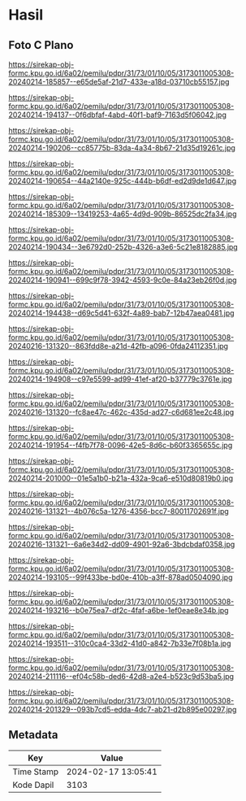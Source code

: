 # Hasil

## Foto C Plano

https://sirekap-obj-formc.kpu.go.id/6a02/pemilu/pdpr/31/73/01/10/05/3173011005308-20240214-185857--e65de5af-21d7-433e-a18d-03710cb55157.jpg

https://sirekap-obj-formc.kpu.go.id/6a02/pemilu/pdpr/31/73/01/10/05/3173011005308-20240214-194137--0f6dbfaf-4abd-40f1-baf9-7163d5f06042.jpg

https://sirekap-obj-formc.kpu.go.id/6a02/pemilu/pdpr/31/73/01/10/05/3173011005308-20240214-190206--cc85775b-83da-4a34-8b67-21d35d19261c.jpg

https://sirekap-obj-formc.kpu.go.id/6a02/pemilu/pdpr/31/73/01/10/05/3173011005308-20240214-190654--44a2140e-925c-444b-b6df-ed2d9de1d647.jpg

https://sirekap-obj-formc.kpu.go.id/6a02/pemilu/pdpr/31/73/01/10/05/3173011005308-20240214-185309--13419253-4a65-4d9d-909b-86525dc2fa34.jpg

https://sirekap-obj-formc.kpu.go.id/6a02/pemilu/pdpr/31/73/01/10/05/3173011005308-20240214-190434--3e6792d0-252b-4326-a3e6-5c21e8182885.jpg

https://sirekap-obj-formc.kpu.go.id/6a02/pemilu/pdpr/31/73/01/10/05/3173011005308-20240214-190941--699c9f78-3942-4593-9c0e-84a23eb26f0d.jpg

https://sirekap-obj-formc.kpu.go.id/6a02/pemilu/pdpr/31/73/01/10/05/3173011005308-20240214-194438--d69c5d41-632f-4a89-bab7-12b47aea0481.jpg

https://sirekap-obj-formc.kpu.go.id/6a02/pemilu/pdpr/31/73/01/10/05/3173011005308-20240216-131320--863fdd8e-a21d-42fb-a096-0fda24112351.jpg

https://sirekap-obj-formc.kpu.go.id/6a02/pemilu/pdpr/31/73/01/10/05/3173011005308-20240214-194908--c97e5599-ad99-41ef-af20-b37779c3761e.jpg

https://sirekap-obj-formc.kpu.go.id/6a02/pemilu/pdpr/31/73/01/10/05/3173011005308-20240216-131320--fc8ae47c-462c-435d-ad27-c6d681ee2c48.jpg

https://sirekap-obj-formc.kpu.go.id/6a02/pemilu/pdpr/31/73/01/10/05/3173011005308-20240214-191954--f4fb7f78-0096-42e5-8d6c-b60f3365655c.jpg

https://sirekap-obj-formc.kpu.go.id/6a02/pemilu/pdpr/31/73/01/10/05/3173011005308-20240214-201000--01e5a1b0-b21a-432a-9ca6-e510d80819b0.jpg

https://sirekap-obj-formc.kpu.go.id/6a02/pemilu/pdpr/31/73/01/10/05/3173011005308-20240216-131321--4b076c5a-1276-4356-bcc7-80011702691f.jpg

https://sirekap-obj-formc.kpu.go.id/6a02/pemilu/pdpr/31/73/01/10/05/3173011005308-20240216-131321--6a6e34d2-dd09-4901-92a6-3bdcbdaf0358.jpg

https://sirekap-obj-formc.kpu.go.id/6a02/pemilu/pdpr/31/73/01/10/05/3173011005308-20240214-193105--99f433be-bd0e-410b-a3ff-878ad0504090.jpg

https://sirekap-obj-formc.kpu.go.id/6a02/pemilu/pdpr/31/73/01/10/05/3173011005308-20240214-193216--b0e75ea7-df2c-4faf-a6be-1ef0eae8e34b.jpg

https://sirekap-obj-formc.kpu.go.id/6a02/pemilu/pdpr/31/73/01/10/05/3173011005308-20240214-193511--310c0ca4-33d2-41d0-a842-7b33e7f08b1a.jpg

https://sirekap-obj-formc.kpu.go.id/6a02/pemilu/pdpr/31/73/01/10/05/3173011005308-20240214-211116--ef04c58b-ded6-42d8-a2e4-b523c9d53ba5.jpg

https://sirekap-obj-formc.kpu.go.id/6a02/pemilu/pdpr/31/73/01/10/05/3173011005308-20240214-201329--093b7cd5-edda-4dc7-ab21-d2b895e00297.jpg


## Metadata

| Key        | Value               |
| ---------- | ------------------- |
| Time Stamp | 2024-02-17 13:05:41 |
| Kode Dapil | 3103                |



